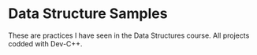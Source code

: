 # Data Structure Samples
These are practices I have seen in the Data Structures course. All projects codded with Dev-C++.
